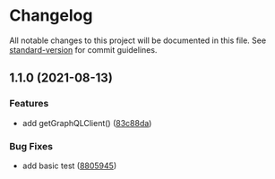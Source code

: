 # Changelog

All notable changes to this project will be documented in this file. See [standard-version](https://github.com/conventional-changelog/standard-version) for commit guidelines.

## 1.1.0 (2021-08-13)


### Features

* add getGraphQLClient() ([83c88da](https://github.com/stevecaldwell77/graphql-request-appsync-iam-js/commit/83c88da0b69566bbf88285dd3e1969fef3af0749))


### Bug Fixes

* add basic test ([8805945](https://github.com/stevecaldwell77/graphql-request-appsync-iam-js/commit/8805945043a8da60851d0dc176642df3a032a61e))
